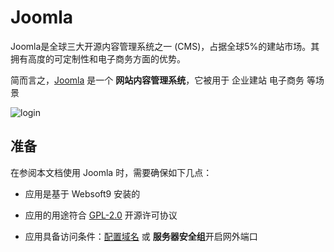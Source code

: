 # Joomla

Joomla是全球三大开源内容管理系统之一 (CMS)，占据全球5%的建站市场。其拥有高度的可定制性和电子商务方面的优势。

简而言之，[Joomla](https://www.joomla.org/) 是一个 **网站内容管理系统**，它被用于 企业建站 电子商务  等场景


![login](https://libs.websoft9.com/Websoft9/DocsPicture/zh/joomla/joomla-wizard7-websoft9.png)


## 准备

在参阅本文档使用 Joomla 时，需要确保如下几点：

- 应用是基于 Websoft9 安装的

- 应用的用途符合 [GPL-2.0](https://opensource.org/licenses/GPL-2.0) 开源许可协议

- 应用具备访问条件：[配置域名](./guide/appsetdomain) 或 **服务器安全组**开启网外端口